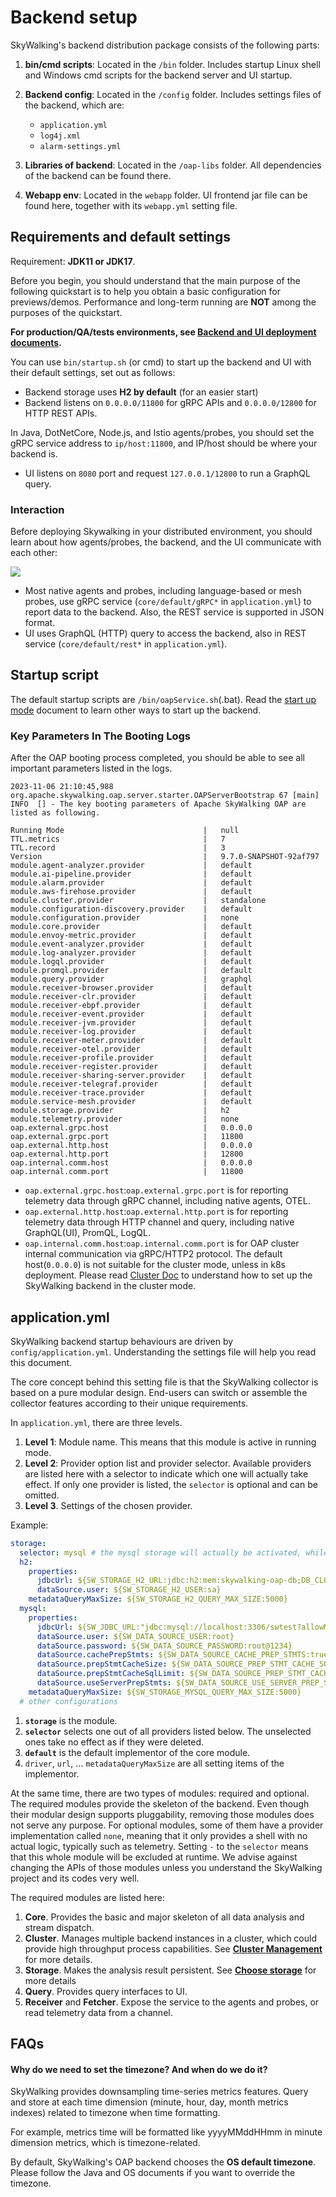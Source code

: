 # Backend setup
SkyWalking's backend distribution package consists of the following parts:

1. **bin/cmd scripts**: Located in the `/bin` folder. Includes startup Linux shell and Windows cmd scripts for the backend server and UI startup.

2. **Backend config**: Located in the `/config` folder. Includes settings files of the backend, which are:
    * `application.yml`
    * `log4j.xml`
    * `alarm-settings.yml`

3. **Libraries of backend**: Located in the `/oap-libs` folder. All dependencies of the backend can be found there.

4. **Webapp env**: Located in the `webapp` folder. UI frontend jar file can be found here, together with its `webapp.yml` setting file.

## Requirements and default settings

Requirement: **JDK11 or JDK17**. 

Before you begin, you should understand that the main purpose of the following quickstart is to help you obtain a basic configuration for previews/demos. Performance and long-term running are **NOT** among the purposes of the quickstart.

**For production/QA/tests environments, see [Backend and UI deployment documents](ui-setup.md).**

You can use `bin/startup.sh` (or cmd) to start up the backend and UI with their default settings, set out as follows:

- Backend storage uses **H2 by default** (for an easier start)
- Backend listens on `0.0.0.0/11800` for gRPC APIs and `0.0.0.0/12800` for HTTP REST APIs.

In Java, DotNetCore, Node.js, and Istio agents/probes, you should set the gRPC service address to `ip/host:11800`, and IP/host should be where your backend is.
- UI listens on `8080` port and request `127.0.0.1/12800` to run a GraphQL query.

### Interaction

Before deploying Skywalking in your distributed environment, you should learn about how agents/probes, the backend, and the UI communicate with each other:

<img src="https://skywalking.apache.org/doc-graph/communication-net.png"/>

- Most native agents and probes, including language-based or mesh probes, use gRPC service (`core/default/gRPC*` in `application.yml`) to report data to the backend. Also, the REST service is supported in JSON format.
- UI uses GraphQL (HTTP) query to access the backend, also in REST service (`core/default/rest*` in `application.yml`).


## Startup script
The default startup scripts are `/bin/oapService.sh`(.bat).
Read the [start up mode](backend-start-up-mode.md) document to learn other ways to start up the backend.


### Key Parameters In The Booting Logs
After the OAP booting process completed, you should be able to see all important parameters listed in the logs.

```
2023-11-06 21:10:45,988 org.apache.skywalking.oap.server.starter.OAPServerBootstrap 67 [main] INFO  [] - The key booting parameters of Apache SkyWalking OAP are listed as following.

Running Mode                               |   null                  
TTL.metrics                                |   7                     
TTL.record                                 |   3                     
Version                                    |   9.7.0-SNAPSHOT-92af797
module.agent-analyzer.provider             |   default               
module.ai-pipeline.provider                |   default               
module.alarm.provider                      |   default               
module.aws-firehose.provider               |   default               
module.cluster.provider                    |   standalone            
module.configuration-discovery.provider    |   default               
module.configuration.provider              |   none                  
module.core.provider                       |   default               
module.envoy-metric.provider               |   default               
module.event-analyzer.provider             |   default               
module.log-analyzer.provider               |   default               
module.logql.provider                      |   default               
module.promql.provider                     |   default               
module.query.provider                      |   graphql               
module.receiver-browser.provider           |   default               
module.receiver-clr.provider               |   default               
module.receiver-ebpf.provider              |   default               
module.receiver-event.provider             |   default               
module.receiver-jvm.provider               |   default               
module.receiver-log.provider               |   default               
module.receiver-meter.provider             |   default               
module.receiver-otel.provider              |   default               
module.receiver-profile.provider           |   default               
module.receiver-register.provider          |   default               
module.receiver-sharing-server.provider    |   default               
module.receiver-telegraf.provider          |   default               
module.receiver-trace.provider             |   default               
module.service-mesh.provider               |   default               
module.storage.provider                    |   h2                    
module.telemetry.provider                  |   none                  
oap.external.grpc.host                     |   0.0.0.0               
oap.external.grpc.port                     |   11800                 
oap.external.http.host                     |   0.0.0.0               
oap.external.http.port                     |   12800                  
oap.internal.comm.host                     |   0.0.0.0               
oap.internal.comm.port                     |   11800       
```

- `oap.external.grpc.host`:`oap.external.grpc.port` is for reporting telemetry data through gRPC channel, including
  native agents, OTEL.
- `oap.external.http.host`:`oap.external.http.port` is for reporting telemetry data through HTTP channel and query,
  including native GraphQL(UI), PromQL, LogQL.
- `oap.internal.comm.host`:`oap.internal.comm.port` is for OAP cluster internal communication via gRPC/HTTP2 protocol.
  The default host(`0.0.0.0`) is not suitable for the cluster mode, unless in k8s deployment. Please
  read [Cluster Doc](backend-cluster.md) to understand how to set up the SkyWalking backend in the cluster mode.
  
## application.yml
SkyWalking backend startup behaviours are driven by `config/application.yml`. Understanding the settings file will help you read this document.

The core concept behind this setting file is that the SkyWalking collector is based on a pure modular design.
End-users can switch or assemble the collector features according to their unique requirements.

In `application.yml`, there are three levels.
1. **Level 1**: Module name. This means that this module is active in running mode.
1. **Level 2**: Provider option list and provider selector. Available providers are listed here with a selector to indicate which one will actually take effect. If only one provider is listed, the `selector` is optional and can be omitted.
1. **Level 3**. Settings of the chosen provider.

Example:

```yaml
storage:
  selector: mysql # the mysql storage will actually be activated, while the h2 storage takes no effect
  h2:
    properties:
      jdbcUrl: ${SW_STORAGE_H2_URL:jdbc:h2:mem:skywalking-oap-db;DB_CLOSE_DELAY=-1;DATABASE_TO_UPPER=FALSE}
      dataSource.user: ${SW_STORAGE_H2_USER:sa}
    metadataQueryMaxSize: ${SW_STORAGE_H2_QUERY_MAX_SIZE:5000}
  mysql:
    properties:
      jdbcUrl: ${SW_JDBC_URL:"jdbc:mysql://localhost:3306/swtest?allowMultiQueries=true"}
      dataSource.user: ${SW_DATA_SOURCE_USER:root}
      dataSource.password: ${SW_DATA_SOURCE_PASSWORD:root@1234}
      dataSource.cachePrepStmts: ${SW_DATA_SOURCE_CACHE_PREP_STMTS:true}
      dataSource.prepStmtCacheSize: ${SW_DATA_SOURCE_PREP_STMT_CACHE_SQL_SIZE:250}
      dataSource.prepStmtCacheSqlLimit: ${SW_DATA_SOURCE_PREP_STMT_CACHE_SQL_LIMIT:2048}
      dataSource.useServerPrepStmts: ${SW_DATA_SOURCE_USE_SERVER_PREP_STMTS:true}
    metadataQueryMaxSize: ${SW_STORAGE_MYSQL_QUERY_MAX_SIZE:5000}
  # other configurations
```

1. **`storage`** is the module.
1. **`selector`** selects one out of all providers listed below. The unselected ones take no effect as if they were deleted.
1. **`default`** is the default implementor of the core module.
1. `driver`, `url`, ... `metadataQueryMaxSize` are all setting items of the implementor.

At the same time, there are two types of modules: required and optional. The required modules provide the skeleton of the backend.
Even though their modular design supports pluggability, removing those modules does not serve any purpose. For optional modules, some of them have
a provider implementation called `none`, meaning that it only provides a shell with no actual logic, typically such as telemetry.
Setting `-` to the `selector` means that this whole module will be excluded at runtime.
We advise against changing the APIs of those modules unless you understand the SkyWalking project and its codes very well.

The required modules are listed here:
1. **Core**. Provides the basic and major skeleton of all data analysis and stream dispatch.
1. **Cluster**. Manages multiple backend instances in a cluster, which could provide high throughput process
capabilities. See [**Cluster Management**](backend-cluster.md) for more details.
1. **Storage**. Makes the analysis result persistent. See [**Choose storage**](backend-storage.md) for more details
1. **Query**. Provides query interfaces to UI.
1. **Receiver** and **Fetcher**. Expose the service to the agents and probes, or read telemetry data from a channel.

## FAQs
#### Why do we need to set the timezone? And when do we do it?
SkyWalking provides downsampling time-series metrics features.
Query and store at each time dimension (minute, hour, day, month metrics indexes)
related to timezone when time formatting.

For example, metrics time will be formatted like yyyyMMddHHmm in minute dimension metrics, which is timezone-related.

By default, SkyWalking's OAP backend chooses the **OS default timezone**.
Please follow the Java and OS documents if you want to override the timezone.

